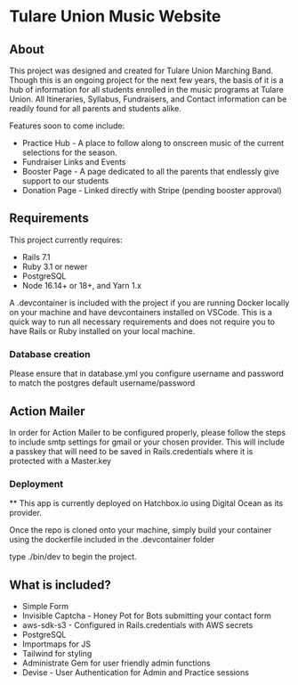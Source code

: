 # Tulare Union Music Website

## About 
This project was designed and created for Tulare Union Marching Band. Though this is an ongoing project for the next few years, the basis of it is a hub of information for all students enrolled in the music programs at Tulare Union. All Itineraries, Syllabus, Fundraisers, and Contact information can be readily found for all parents and students alike. 

Features soon to come include: 
<ul>
  <li>Practice Hub - A place to follow along to onscreen music of the current selections for the season.</li>
  <li>Fundraiser Links and Events</li>
  <li>Booster Page - A page dedicated to all the parents that endlessly give support to our students</li>
  <li>Donation Page - Linked directly with Stripe (pending booster approval)</li>
</ul>

## Requirements
This project currently requires:

* Rails 7.1
* Ruby 3.1 or newer
* PostgreSQL
* Node 16.14+ or 18+, and Yarn 1.x

A .devcontainer is included with the project if you are running Docker locally on your machine and have devcontainers installed on VSCode. This is a quick way to run all necessary requirements and does not require you to have Rails or Ruby installed on your local machine. 

### Database creation
Please ensure that in database.yml you configure username and password to match the postgres default username/password

## Action Mailer 
In order for Action Mailer to be configured properly, please follow the steps to include smtp settings for gmail or your chosen provider. This will include a passkey that will need to be saved in Rails.credentials where it is protected with a Master.key

### Deployment 
** This app is currently deployed on Hatchbox.io using Digital Ocean as its provider.

Once the repo is cloned onto your machine, simply build your container using the dockerfile included in the .devcontainer folder

type ./bin/dev to begin the project. 

## What is included? 

* Simple Form 
* Invisible Captcha - Honey Pot for Bots submitting your contact form
* aws-sdk-s3 - Configured in Rails.credentials with AWS secrets
* PostgreSQL
* Importmaps for JS
* Tailwind for styling 
* Administrate Gem for user friendly admin functions
* Devise - User Authentication for Admin and Practice sessions